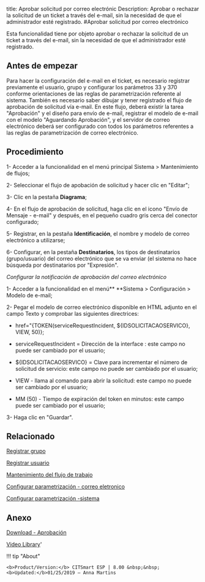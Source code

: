 title: Aprobar solicitud por correo electrónic
Description: Aprobar o rechazar la solicitud de un ticket a través del e-mail, sin la necesidad de que el administrador esté registrado.
#Aprobar solicitud por correo electrónico


Esta funcionalidad tiene por objeto aprobar o rechazar la solicitud de un ticket
a través del e-mail, sin la necesidad de que el administrador esté registrado.

Antes de empezar
--------------------

Para hacer la configuración del e-mail en el ticket, es necesario registrar
previamente el usuario, grupo y configurar los parámetros 33 y 370 conforme
orientaciones de las reglas de parametrización referente al sistema. También es
necesario saber dibujar y tener registrado el flujo de aprobación de solicitud
vía e-mail. En este flujo, deberá existir la tarea "Aprobación" y el diseño para
envío de e-mail, registrar el modelo de e-mail con el modelo "Aguardando
Aprobación", y el servidor de correo electrónico deberá ser configurado con
todos los parámetros referentes a las reglas de parametrización de correo
electrónico.

Procedimiento
-----------------

1-  Acceder a la funcionalidad en el menú principal Sistema \> Mantenimiento de
    flujos;

2-  Seleccionar el flujo de apobación de solicitud y hacer clic en "Editar";

3-  Clic en la pestaña **Diagrama**;

4-  En el flujo de aprobación de solicitud, haga clic en el icono "Envío de Mensaje - e-mail" y después, en el pequeño cuadro gris cerca del conector configurado;

5-  Registrar, en la pestaña **Identificación**, el nombre y modelo de correo
    electrónico a utilizarse;

6-  Configurar, en la pestaña **Destinatarios**, los tipos de destinatarios
    (grupo/usuario) del correo electrónico que se va enviar (el sistema no hace
    búsqueda por destinatarios por "Expresión".

*Configurar la notificación de aprobación del correo electrónico*

1-  Acceder a la funcionalidad en el menú** **Sistema \> Configuración \> Modelo
    de e-mail;

2-  Pegar el modelo de correo electrónico disponible en HTML adjunto en el campo
    Texto y comprobar las siguientes directrices:

   -   href="{TOKEN(serviceRequestIncident, \${IDSOLICITACAOSERVICO}, VIEW, 50)};

   -   serviceRequestIncident = Dirección de la interface : este campo no puede ser
       cambiado por el usuario;

   -   \${IDSOLICITACAOSERVICO} = Clave para incrementar el número de solicitud de
       servicio: este campo no puede ser cambiado por el usuario;

   -   VIEW - llama al comando para abrir la solicitud: este campo no puede ser
       cambiado por el usuario;

   -   MM (50) - Tiempo de expiración del token en minutos: este campo puede ser
       cambiado por el usuario;

3-  Haga clic en "Guardar".


Relacionado
-------

[Registrar grupo](/es-es/citsmart-esp-8/initial-settings/access-settings/user/register-groups.html)

[Registrar usuario](/es-es/citsmart-esp-8/initial-settings/access-settings/user/users.html)

[Mantenimiento del flujo de trabajo](/es-es/citsmart-esp-8/platform-administration/flow-maintenance/workflow.maintenance.html)

[Configurar parametrización - correo eletronico](/es-es/citsmart-esp-8/platform-administration/parameters-list/configure-parametrization-email.html)

[Configurar parametrización -sistema](/es-es/citsmart-esp-8/platform-administration/parameters-list/configure-parametrization-system.html)

Anexo
----------
[Download - Aprobación][1]


<i class='fa fa-youtube-play  fa-2x' style='color:#97ce17;vertical-align: middle;'> </i> [Video Library](https://www.youtube.com/playlist?list=PLB5qK2uzf2ROl8PJLi-kszYhGzr17uvz-)'

!!! tip "About"

    <b>Product/Version:</b> CITSmart ESP | 8.00 &nbsp;&nbsp;
    <b>Updated:</b>01/25/2019 – Anna Martins


[1]:/pt-br/citsmart-esp-8/processes/tickets/images/aprobacion.docx
